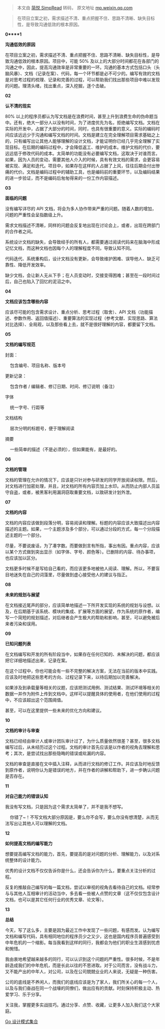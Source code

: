 > 本文由 [简悦 SimpRead](http://ksria.com/simpread/) 转码， 原文地址 [mp.weixin.qq.com](https://mp.weixin.qq.com/s/GJEdVlkZboeNw7TQYjZQbQ)

> 在项目立案之初，需求描述不清、重点把握不住、思路不清晰、缺失目标性，是导致沟通低效的根本原因。

**0****1**

**沟通低效的原因**

在项目立案之初，需求描述不清、重点把握不住、思路不清晰、缺失目标性，是导致沟通低效的根本原因。项目中，可能 50% 及以上的大部分时间都花在各部门的沟通之中，因此，提高沟通效率是非常重要的一环。沟通的基本方式包括口头（头脑风暴）、文档（记录在案）、代码，每一个环节都是必不可少的。编写有效的文档是对思考过程的梳理、记录和完善的过程，可以帮助我们找出那些项目中难以发现的问题。理清头绪，找出重点，深入挖掘，逐个击破。

**02**

**认不清的现实**

80% 以上的程序员都认为写文档是在浪费时间，甚至上升到浪费生命的伪命题当中。还有，绝大一部分人以没有时间，为了进度优先为名，拒绝编写文档。文档在实际的开发中，占据了大部分的时间，同时，也具有很重要的意义。实际的编码时间应该远远少于沟通和编写文档的时间。文档是建立在完全理解项目需求基础之上的，只有编写出让其他人能够理解的设计文档，才能证明你已经几乎完全理解了实现目标。在后期的编码过程中，才会降低返工、维护的成本。维护文档的代价，要远远低于修改代码的成本。太简单的功能没有必要编写文档，这取决于对谁而言。如果，因为人员的变动，需要其他人介入的时候，具有有效文档的需求，会更容易被实现、满足和迭代。项目中，如果存在这样的人占据了上风，往往后期会付出惨痛的代价。文档是编码过程中的辅助工具，也是编码前的重要环节，以及编码结果的进一步验证，而不是编码后匆匆得来的一份工作内容描述。  

**03**

**面临的问题**

没有编写详尽的 API 文档，将会为多人协作带来严重的问题。随着人数的增加，问题的严重性会呈指数级上升。  

需求文档描述不清晰，同样的问题会反复地出现在讨论会上，或者，出现在跨部门的合作者之间。

系统设计文档的缺失，会导致经手的所有人，都需要通过阅读代码来在脑海中形成记忆文档，而这种文档也因每个人的理解程度不同，导致认知不同。  

代码迭代、系统重构后，设计文档没有更新，会导致维护困难、误导他人、缺乏可靠性、降低开发效率。  

缺少文档，会让新人无从下手；在人员变动时，交接变得困难；甚至在一段时间过后，自己也陷入了回忆的泥沼之中。  

**04**

**文档应该包含哪些内容**

应该尽可能的包含需求设计、重点分析、思考过程（取舍）、API 文档（功能描述、参数作用、返回值描述）、重要算法的实现过程（参考文献、实现思路、算法对比选择）、全局观，以及那些看上去，就不是很好理解的内容，都要留下文档。

**05**

**文档的编写规范**

封面：

    包含编号、项目名称、版本号  

更新记录：  

    包含作者 / 编辑者、修订日期、时间、修订说明（备注）  

字体  

    统一字号、行距等  

文档结构  

    层次分明的标题号，便于理解阅读  

摘要  

    一些简单的描述（不是必须的），但如果能有，是最好的。  

**06**

**文档的管理**

文档的管理在允许的情况下，应该是只针对参与研发的同学开放阅读权限。然后，对文档进行加密处理，并且，对文档的所有内容页加上水印。从而防止内部人员监守自盗，或者，被黑客利用漏洞窃取重要文档，以致研发计划外泄。  

**07**

**文档的内容**

文档的内容应该做到段落分明，容易阅读和理解。标题的内容应该大致描述出内容描述的主题。如果，一个主题涉及多个部分，可以通过分段的方式，每一个分段描述主题的一个部分。

尽量，不要说废话，为了凑字数。而要做到言有所指，事出有因。重点内容，应该以某个方式做到突出显示（如字体、字号、颜色等）。已删除的内容、待办事项，也应该加以区分。  

文档更多时候不是写给自己看的，而应该更多地被他人阅读、理解。所以，不要盲目地迷失在自己的词藻里，尽量做到虚心接受他人的建议与指正。  

**08**

**未来的规划与展望**

在文档接近尾声的部分，应该简单地描述一下所开发实现的系统的规划与设想。以及，在后期基于该系统、模块的集成、扩展等方面的展望，作为系统的原作者，编写一个简短的规划描述，对后继者会产生极大的帮助和影响，甚至，可以避免被后来者污染和误用。

**09**

**已知问题列表**

在文档编写和开发的所有阶段当中，如果存在任何已知的、未解决的问题，都应该把它详细地描述出来，记录在案。

在这个过程中，你也可能会有一些不完整的解决方案，无法在当前的版本中实践。应该及时地把这些思考的方向、过程记录下来，以待后期加以完善解决。  

如果涉及到承载量等相关的议题，应该把测试用例、测试结果、测试环境等相关的数据一并作为附件上传到文档中。这样可以提醒具体的使用者，在他们使用的过程中，不应该超出这个范围阈值。  

甚至，可以在这里提供一些未来的优化方向和建议。  

**10**

**文档的审计与审查**

文档已经经由审计人或审计团队审计过了，为什么质量依然很差？甚至，很多文档编写过后，从未经历过这个过程。文档的审计首先应该是以作者的视角去理解和思考；其次，是尝试找出那些隐晦的错误或纰漏的内容。

文档的审查是直接在文中插入注释，从而进行文档的修订工作。并应该及时地反馈到原作者，说明你认为是错误的地方，并在作者的讲解和帮助下，进一步确认问题是否存在。

**11**

**对自己能力的错误认知**

我没有写文档，只是因为这个需求太简单了，并不是我不想写。  

    你错了~！不写文档大部分原因是，要么你不会写，要么你没有想清楚，从而无法写出让其他人可以理解的文档。

  

**12**

**如何提高文档的编写能力**

想要提高编写文档的能力，首先，要提高的是对问题的分析、理解能力，以及对系统整体的设计能力。  

  

优秀的设计文档不仅仅告诉你是什么，还会告诉你为什么，要重点关注分析的过程。  

  

反复的推敲自己编写的每一篇文档，尝试以审视的视角去看待自己的文档。经常参与与其他人互相审计的活动当中，多去看一些被人点赞的文章（这不仅仅包含设计文档，也可以是其它任何行业的优秀文章、论文等）。

**13**

**总结**

今天，写了这么多，主要是因为最近工作中发现了一些问题，有感而发。认为编写文档和编写代码，具有相同地位的程序员少之又少，这也是国内程序员普遍感受到中年危机的一个缩影。每当我看到这样的同行，我都会为他们的职业生涯感到忧虑和惋惜。  

  

我由衷地希望越来越多的同行，可以认识到这个问题的严重性。很多时候，不是年龄造成我们的中年危机，而是长此以往的不思进取。对于公司而言，没有战斗力，又不能产出的中年人，对公司，以及在公司兢兢业业的人来说，无疑是一种伤害。  

  

公司的底线是不养闲人，而我们的底线应该是为了家人，我们所关心的每一个人，以及与我们奋战在同一个战壕的同僚们，做出应有的贡献。时刻保持积极主动、热爱学习、乐于分享。

关注我，掌握更多实战技巧。通过分享、点赞、收藏，让更多人加入我们这个大家庭。

  

[Go 设计模式集合](https://mp.weixin.qq.com/mp/appmsgalbum?__biz=MzkyODQ0MjQwMA==&action=getalbum&album_id=2866271973163974661#wechat_redirect)